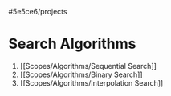 #5e5ce6/projects 

# Search Algorithms

1. [[Scopes/Algorithms/Sequential Search]]
2. [[Scopes/Algorithms/Binary Search]]
3. [[Scopes/Algorithms/Interpolation Search]]
